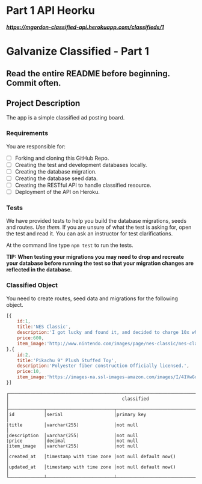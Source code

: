 # Part 1 API Heorku
***https://mgordon-classified-api.herokuapp.com/classifieds/1***

# Galvanize Classified - Part 1


## Read the entire README before beginning. Commit often.


## Project Description

The app is a simple classified ad posting board.

### Requirements

You are responsible for:

- [ ] Forking and cloning this GitHub Repo.
- [ ] Creating the test and development databases locally.
- [ ] Creating the database migration.
- [ ] Creating the database seed data.
- [ ] Creating the RESTful API to handle classified resource.
- [ ] Deployment of the API on Heroku.

### Tests

We have provided tests to help you build the database migrations, seeds and routes.  *Use them.* If you are unsure of what the test is asking for, open the test and read it. You can ask an instructor for test clarifications.

At the command line type `npm test` to run the tests.

**TIP: When testing your migrations you may need to drop and recreate your database before running the test so that your migration changes are reflected in the database.**

### Classified Object

You need to create routes, seed data and migrations for the following object.

```javascript
[{
	id:1,
  	title:'NES Classic',
  	description:'I got lucky and found it, and decided to charge 10x what it was worth.',
	price:600,
	item_image:'http://www.nintendo.com/images/page/nes-classic/nes-classic-edition-box.png'
},{
	id:2,
  	title:'Pikachu 9" Plush Stuffed Toy',
  	description:'Polyester fiber construction Officially licensed.',
	price:10,
	item_image:'https://images-na.ssl-images-amazon.com/images/I/41VwGotRZsL._SY300_.jpg'
}]
```

```text
┌──────────────────────────────────────────────────────────────────────────────────────────┐
│                                          classified                                        │
├─────────────┬─────────────────────────┬──────────────────────────────────────────────────┤
│id           │serial                   │primary key                                       │
|title        │varchar(255)             │not null                                          │
|description  │varchar(255)             │not null      
|price        │decimal                  │not null      
|item_image   │varchar(255)             │not null                                          │
│created_at   │timestamp with time zone │not null default now()                            │
│updated_at   │timestamp with time zone │not null default now()                            │
└─────────────┴─────────────────────────┴──────────────────────────────────────────────────┘
```
